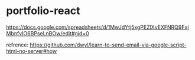 # portfolio-react
https://docs.google.com/spreadsheets/d/1MwJdYtj5xgPEZlXvEXFNRQ9FxjMbnfvIO6BPseLnBOw/edit#gid=0


refrence:
https://github.com/dwyl/learn-to-send-email-via-google-script-html-no-server#how